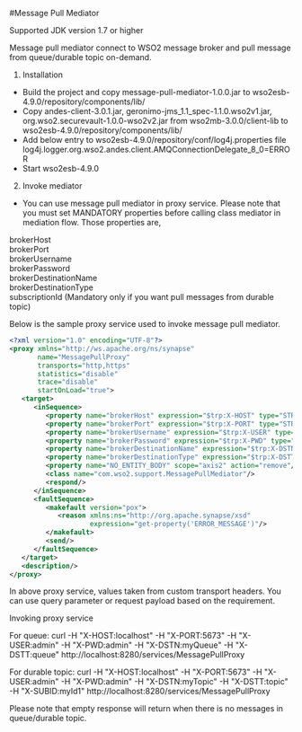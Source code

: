 #Message Pull Mediator

Supported JDK version 1.7 or higher

Message pull mediator connect to WSO2 message broker and pull message from queue/durable topic on-demand.

 1. Installation
  - Build the project and copy message-pull-mediator-1.0.0.jar to wso2esb-4.9.0/repository/components/lib/
  - Copy andes-client-3.0.1.jar, geronimo-jms_1.1_spec-1.1.0.wso2v1.jar, org.wso2.securevault-1.0.0-wso2v2.jar from
wso2mb-3.0.0/client-lib to wso2esb-4.9.0/repository/components/lib/
  - Add below entry to  wso2esb-4.9.0/repository/conf/log4j.properties file
  log4j.logger.org.wso2.andes.client.AMQConnectionDelegate_8_0=ERROR
  - Start wso2esb-4.9.0

 2. Invoke mediator
  - You can use message pull mediator in proxy service. Please note that you must set MANDATORY properties
before calling class mediator in mediation flow. Those properties are,

 brokerHost  
 brokerPort  
 brokerUsername  
 brokerPassword  
 brokerDestinationName  
 brokerDestinationType  
 subscriptionId (Mandatory only if you want pull messages from durable topic) 

Below is the sample proxy service used to invoke message pull mediator.

```xml
<?xml version="1.0" encoding="UTF-8"?>
<proxy xmlns="http://ws.apache.org/ns/synapse"
       name="MessagePullProxy"
       transports="http,https"
       statistics="disable"
       trace="disable"
       startOnLoad="true">
   <target>
      <inSequence>
         <property name="brokerHost" expression="$trp:X-HOST" type="STRING"/>
         <property name="brokerPort" expression="$trp:X-PORT" type="STRING"/>
         <property name="brokerUsername" expression="$trp:X-USER" type="STRING"/>
         <property name="brokerPassword" expression="$trp:X-PWD" type="STRING"/>
         <property name="brokerDestinationName" expression="$trp:X-DSTN" type="STRING"/>
         <property name="brokerDestinationType" expression="$trp:X-DSTT" type="STRING"/>
         <property name="NO_ENTITY_BODY" scope="axis2" action="remove"/>
         <class name="com.wso2.support.MessagePullMediator"/>
         <respond/>
      </inSequence>
      <faultSequence>
         <makefault version="pox">
            <reason xmlns:ns="http://org.apache.synapse/xsd"
                    expression="get-property('ERROR_MESSAGE')"/>
         </makefault>
         <send/>
      </faultSequence>
   </target>
   <description/>
</proxy>
```

In above proxy service, values taken from custom transport headers. You can use query parameter or request payload
based on the requirement.

Invoking proxy service

For queue:
curl -H "X-HOST:localhost" -H "X-PORT:5673" -H "X-USER:admin" -H "X-PWD:admin" -H "X-DSTN:myQueue" -H "X-DSTT:queue" http://localhost:8280/services/MessagePullProxy

For durable topic:
curl -H "X-HOST:localhost" -H "X-PORT:5673" -H "X-USER:admin" -H "X-PWD:admin" -H "X-DSTN:myTopic" -H "X-DSTT:topic" -H "X-SUBID:myId1" http://localhost:8280/services/MessagePullProxy

Please note that empty response will return when there is no messages in queue/durable topic.
